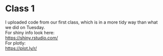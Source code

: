 # Class 1   
I uploaded code from our first class, which is in a more tidy way than what we did on Tuesday.  
For shiny info look here:  
https://shiny.rstudio.com/  
For plotly:  
https://plot.ly/r/  
